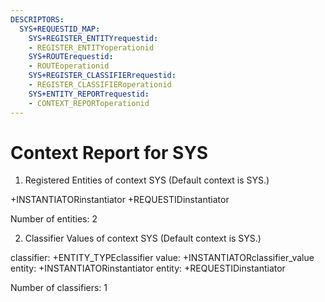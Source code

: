 ```yaml
---
DESCRIPTORS:
  SYS+REQUESTID_MAP:
    SYS+REGISTER_ENTITYrequestid:
    - REGISTER_ENTITYoperationid
    SYS+ROUTErequestid:
    - ROUTEoperationid
    SYS+REGISTER_CLASSIFIERrequestid:
    - REGISTER_CLASSIFIERoperationid
    SYS+ENTITY_REPORTrequestid:
    - CONTEXT_REPORToperationid
---
```

# Context Report for SYS

1. Registered Entities of context SYS
(Default context is SYS.)

+INSTANTIATORinstantiator
+REQUESTIDinstantiator

Number of entities: 2

2. Classifier Values of context SYS
(Default context is SYS.)

classifier:    +ENTITY_TYPEclassifier
     value:        +INSTANTIATORclassifier_value
    entity:            +INSTANTIATORinstantiator
    entity:            +REQUESTIDinstantiator

Number of classifiers: 1

